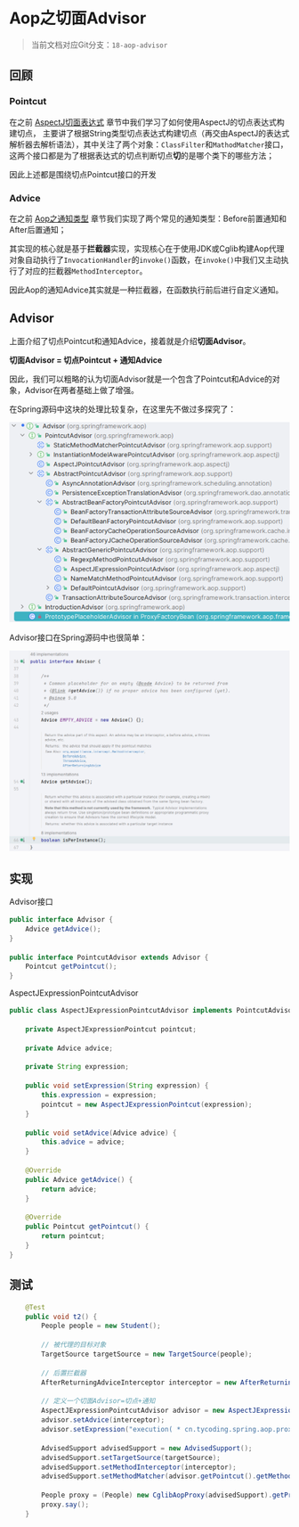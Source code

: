 # Aop之切面Advisor

> 当前文档对应Git分支：`18-aop-advisor`

## 回顾

### Pointcut

在之前 [AspectJ切面表达式](../13-aspectj-expression/README.md) 章节中我们学习了如何使用AspectJ的切点表达式构建切点，
主要讲了根据String类型切点表达式构建切点（再交由AspectJ的表达式解析器去解析语法），其中关注了两个对象：`ClassFilter`和`MathodMatcher`接口，
这两个接口都是为了根据表达式的切点判断切点**切**的是哪个类下的哪些方法；

因此上述都是围绕切点Pointcut接口的开发

### Advice

在之前 [Aop之通知类型](../17-aop-advice/README.md) 章节我们实现了两个常见的通知类型：Before前置通知和After后置通知；

其实现的核心就是基于**拦截器**实现，实现核心在于使用JDK或Cglib构建Aop代理对象自动执行了`InvocationHandler`的`invoke()`函数，在`invoke()`中我们又主动执行了对应的拦截器`MethodInterceptor`。

因此Aop的通知Advice其实就是一种拦截器，在函数执行前后进行自定义通知。

## Advisor 

上面介绍了切点Pointcut和通知Advice，接着就是介绍**切面Advisor**。

**切面Advisor = 切点Pointcut + 通知Advice**

因此，我们可以粗略的认为切面Advisor就是一个包含了Pointcut和Advice的对象，Advisor在两者基础上做了增强。

在Spring源码中这块的处理比较复杂，在这里先不做过多探究了：

![](imgs/MIK-YtUnC3.png)

Advisor接口在Spring源码中也很简单：

![](imgs/MIK-XrLrai.png)


## 实现

Advisor接口

```java
public interface Advisor {
    Advice getAdvice();
}

public interface PointcutAdvisor extends Advisor {
    Pointcut getPointcut();
}
```

AspectJExpressionPointcutAdvisor

```java
public class AspectJExpressionPointcutAdvisor implements PointcutAdvisor {

    private AspectJExpressionPointcut pointcut;

    private Advice advice;

    private String expression;

    public void setExpression(String expression) {
        this.expression = expression;
        pointcut = new AspectJExpressionPointcut(expression);
    }

    public void setAdvice(Advice advice) {
        this.advice = advice;
    }

    @Override
    public Advice getAdvice() {
        return advice;
    }

    @Override
    public Pointcut getPointcut() {
        return pointcut;
    }
}
```

## 测试

```java
    @Test
    public void t2() {
        People people = new Student();

        // 被代理的目标对象
        TargetSource targetSource = new TargetSource(people);

        // 后置拦截器
        AfterReturningAdviceInterceptor interceptor = new AfterReturningAdviceInterceptor(new PeopleAfterAdvice());

        // 定义一个切面Advisor=切点+通知
        AspectJExpressionPointcutAdvisor advisor = new AspectJExpressionPointcutAdvisor();
        advisor.setAdvice(interceptor);
        advisor.setExpression("execution( * cn.tycoding.spring.aop.proxy.People.say(..))");

        AdvisedSupport advisedSupport = new AdvisedSupport();
        advisedSupport.setTargetSource(targetSource);
        advisedSupport.setMethodInterceptor(interceptor);
        advisedSupport.setMethodMatcher(advisor.getPointcut().getMethodMatcher());

        People proxy = (People) new CglibAopProxy(advisedSupport).getProxy();
        proxy.say();
    }
```

